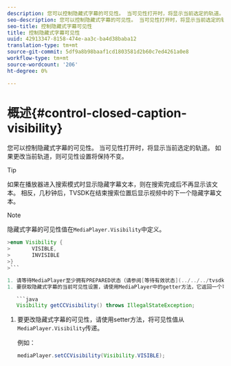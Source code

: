 ```yaml
---
description: 您可以控制隐藏式字幕的可见性。 当可见性打开时，将显示当前选定的轨道。 如果更改当前轨道，则可见性设置将保持不变。
seo-description: 您可以控制隐藏式字幕的可见性。 当可见性打开时，将显示当前选定的轨道。 如果更改当前轨道，则可见性设置将保持不变。
seo-title: 控制隐藏式字幕可见性
title: 控制隐藏式字幕可见性
uuid: 42913347-8158-474e-aa3c-ba4d38baba12
translation-type: tm+mt
source-git-commit: 5df9a8b98baaf1cd1803581d2b60c7ed4261a0e8
workflow-type: tm+mt
source-wordcount: '206'
ht-degree: 0%

---
```



# 概述{#control-closed-caption-visibility}

您可以控制隐藏式字幕的可见性。 当可见性打开时，将显示当前选定的轨道。 如果更改当前轨道，则可见性设置将保持不变。

>[!TIP]
>
>如果在播放器进入搜索模式时显示隐藏字幕文本，则在搜索完成后不再显示该文本。 相反，几秒钟后，TVSDK在结束搜索位置后显示视频中的下一个隐藏字幕文本。

>[!NOTE]
>
>隐藏式字幕的可见性值在`MediaPlayer.Visibility`中定义。
>
>
```java
>enum Visibility { 
>       VISIBLE,  
>       INVISIBLE 
>}
>```

1. 请等待MediaPlayer至少拥有PREPARED状态（请参阅[等待有效状态](../../../tvsdk-1.4-for-android/ui-configure/android-1.4-ui-state-prepared-wait-for.md)）。
1. 要获取隐藏式字幕的当前可见性设置，请使用MediaPlayer中的getter方法，它返回一个可见性值。

   ```java
   Visibility getCCVisibility() throws IllegalStateException;
   ```

1. 要更改隐藏式字幕的可见性，请使用setter方法，将可见性值从`MediaPlayer.Visibility`传递。

   例如：

   ```java
   mediaPlayer.setCCVisibility(Visibility.VISIBLE);
   ```

